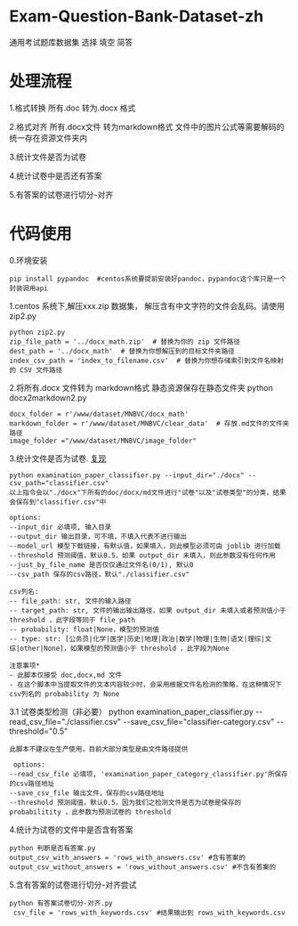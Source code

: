 # Exam-Question-Bank-Dataset-zh
通用考试题库数据集  选择 填空 简答
# 处理流程
1.格式转换 所有.doc 转为.docx 格式

2.格式对齐 所有.docx文件 转为markdown格式 文件中的图片公式等需要解码的统一存在资源文件夹内

3.统计文件是否为试卷

4.统计试卷中是否还有答案

5.有答案的试卷进行切分-对齐

# 代码使用
0.环境安装
   
    pip install pypandoc  #centos系统要提前安装好pandoc，pypandoc这个库只是一个封装调用api

1.centos 系统下,解压xxx.zip 数据集， 解压含有中文字符的文件会乱码。请使用zip2.py
    
    python zip2.py
    zip_file_path = '../docx_math.zip'  # 替换为你的 zip 文件路径
    dest_path = '../docx_math'  # 替换为你想解压到的目标文件夹路径
    index_csv_path = 'index_to_filename.csv'  # 替换为你想存储索引到文件名映射的 CSV 文件路径


2.将所有.docx 文件转为 markdown格式  静态资源保存在静态文件夹
 python docx2markdown2.py  
     
    docx_folder = r'/www/dataset/MNBVC/docx_math' 
    markdown_folder = r'/www/dataset/MNBVC/clear_data'  # 存放.md文件的文件夹路径
    image_folder ="/www/dataset/MNBVC/image_folder"


3.统计文件是否为试卷.
    [复现](./notebook/examination_paper_classifier/train-classifier.md)

    python examination_paper_classifier.py --input_dir="./docx" --csv_path="classifier.csv"
    以上指令会以"./docx"下所有的doc/docx/md文件进行"试卷"以及"试卷类型"的分类，结果会保存到"classifier.csv"中

    options:
    --input_dir 必填项, 输入目录
    --output_dir 输出目录，可不填，不填入代表不进行输出
    --model_url 模型下载链接，有默认值，如果填入，则此模型必须可由 joblib 进行加载
    --threshold 预测阈值，默认0.5，如果 output_dir 未填入，则此参数没有任何作用
    --just_by_file_name 是否仅仅通过文件名(0/1), 默认0
    --csv_path 保存的csv路径，默认"./classifier.csv"
    
    csv列名:
    -- file_path: str, 文件的输入路径
    -- target_path: str, 文件的输出输出路径，如果 output_dir 未填入或者预测值小于 threshold ，此字段等同于 file_path
    -- probability: float|None，模型的预测值
    -- type: str: [公务员|化学|医学|历史|地理|政治|数学|物理|生物|语文|理综|文综|other|None]，如果模型的预测值小于 threshold ，此字段为None

    注意事项*
    - 此脚本仅接受 doc,docx,md 文件
    - 在这个脚本中当提取文件的文本内容较少时，会采用根据文件名检测的策略，在这种情况下csv列名的 probability 为 None

3.1 试卷类型检测（非必要）
    python examination_paper_classifier.py --read_csv_file="./classifier.csv" --save_csv_file="classifier-category.csv" --threshold="0.5"

    此脚本不建议在生产使用，目前大部分类型是由文件路径提供

     options:
    --read_csv_file 必填项, 'examination_paper_category_classifier.py'所保存的csv路径地址
    --save_csv_file 输出文件，保存的csv路径地址
    --threshold 预测阈值，默认0.5，因为我们之检测文件是否为试卷是保存的 probabilitity ，此参数为预测试卷的 threshold

4.统计为试卷的文件中是否含有答案

    python 判断是否有答案.py
    output_csv_with_answers = 'rows_with_answers.csv' #含有答案的
    output_csv_without_answers = 'rows_without_answers.csv' #不含有答案的

5.含有答案的试卷进行切分-对齐尝试

    python 有答案试卷切分-对齐.py
     csv_file = 'rows_with_keywords.csv' #结果输出到 rows_with_keywords.csv

